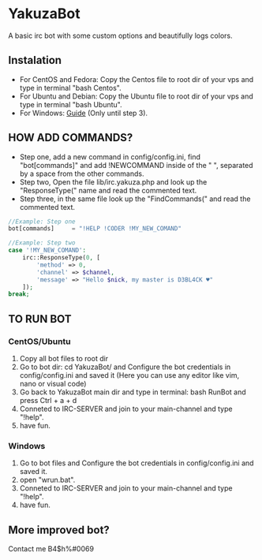 # YakuzaBot
 A basic irc bot with some custom options and beautifully logs colors.

Instalation
--------

- For CentOS and Fedora: Copy the Centos file to root dir of your vps and type in terminal "bash Centos".
- For Ubuntu and Debian: Copy the Ubuntu file to root dir of your vps and type in terminal "bash Ubuntu".
- For Windows: [Guide][] (Only until step 3).

[Guide]: https://php.tutorials24x7.com/blog/how-to-install-php-7-on-windows

HOW ADD COMMANDS?
--------

- Step one, add a new command in config/config.ini, find "bot[commands]" and add !NEWCOMMAND inside of the " ", separated by a space from the other commands.
- Step two, Open the file lib/irc.yakuza.php and look up the "ResponseType(" name and read the commented text.
- Step three, in the same file look up the "FindCommands(" and read the commented text.
```php
//Example: Step one
bot[commands]     = "!HELP !CODER !MY_NEW_COMAND"

//Example: Step two
case '!MY_NEW_COMAND':
	irc::ResponseType(0, [
		'method' => 0,
		'channel' => $channel,
		'message' => "Hello $nick, my master is D3BL4CK ♥"
	]);
break;
```

TO RUN BOT
--------

### CentOS/Ubuntu
1. Copy all bot files to root dir
2. Go to bot dir: cd YakuzaBot/ and Configure the bot credentials in config/config.ini and saved it  (Here you can use any editor like vim, nano or visual code)
3. Go back to YakuzaBot main dir and type in terminal: bash RunBot and press Ctrl + a + d
4. Conneted to IRC-SERVER and join to your main-channel and type "!help".
5. have fun. 

### Windows
1. Go to bot files and Configure the bot credentials in config/config.ini and saved it.
2. open "wrun.bat".
3. Conneted to IRC-SERVER and join to your main-channel and type "!help".
4. have fun. 


More improved bot?
----------

Contact me B4$h%#0069
